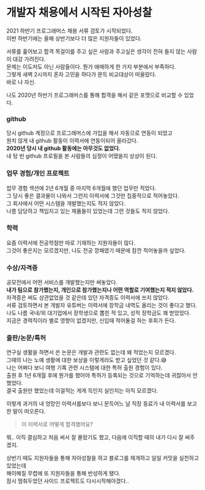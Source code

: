 # 개발자 채용에서 시작된 자아성찰

2021 하반기 프로그래머스 채용 서류 검토가 시작되었다.  
이번 하반기에는 올해 상반기보다 더 많은 지원자들이 있었다.  

서류를 훑어보고 합격 목걸이를 주고 싶은 사람과 주고싶은 생각이 전혀 들지 않는 사람이 대강 가려진다.  
문제는 이도저도 아닌 사람들이다. 뭔가 애매하게 한 가지 부분에서 부족하다.  
그렇게 새벽 2시까지 혼자 고민을 하다가 문득 비교대상이 떠올랐다.  
바로 나 자신.

나도 2020년 하반기 프로그래머스를 통해 합격을 해서 같은 포맷으로 비교할 수 있었다.  

### github
당시 github 계정으로 프로그래머스에 가입을 해서 자동으로 연동이 되었고  
원치 않게 내 github 활동이 이력서에 연동이되어 올라갔다.  
**2020년 당시 내 github 활동에는 아무것도 없었다.**  
내 텅 빈 github 프로필을 본 사람들의 심정이 어땠을지 상상이 된다.

### 업무 경험/개인 프로젝트
업무 경험 섹션에 2년 6개월 중 마지막 6개월에 했던 업무만 적었다.  
그 당시 좋은 결과물이 나와서 그런지 이력서에 그것만 집중적으로 적어놓았다.  
그 회사에서 어떤 시스템을 개발했는지도 적지 않았다.  
나름 담당하고 책임지고 있는 제품들이 있었는데 그런 것들도 적지 않았다. 

### 학력
요즘 이력서에 전공학점만 따로 기재하는 지원자들이 많다.  
그것이 좋은지는 모르겠지만, 나도 전공 깡패였기 때문에 잠깐 적어놓을까 싶었다.  

### 수상/자격증
공모전에서 어떤 서비스를 개발했는지만 써놓았다.  
**내가 팀으로 참가했는지, 개인으로 참가했는지나 어떤 역할로 기여했는지 적지 않았다.**  
자격증은 써도 상관없었을 것 같은데 있던 자격증도 이력서에 쓰지 않았다.  
서류 검토하면서 본 개발자 유튜버는 이력서에 장학금 내역도 올리는 것이 좋다고 했다.  
나도 나름 국내/외 대기업에서 장학생으로 뽑힌 적 있고, 성적 장학금도 꽤 받았었다.  
지금은 경력직이라 별로 영향이 없겠지만, 신입때 적어둘걸 하는 후회가 든다.

### 출판/논문/특허
연구실 생활을 하면서 쓴 논문은 개발과 관련도 없는데 왜 적었는지 모르겠다.  
그때의 나는 노예 생활에 대한 보상을 이렇게라도 받고 싶었던 것 같다.😅  
나는 어쩌다 보니 여행 기록 관련 시스템에 대한 특허 출원 경험이 있다.  
출원 후 1년 6개월 후에 뭔가를 했어야 특허가 등록되는 것으로 기억하는데 귀찮아서 안 했었다.  
결국 출원만 했었는데 이걸적는 게게 득인지 실인지는 아직 모르겠다.  

이렇게 과거의 내 엉망인 이력서를보다 보니 문득어느 날 직장 동료가 내 이력서를 보고 한 말이 떠오른다.  
> 이 이력서로 어떻게 합격했어요?

뭐.. 이직 결심하고 처음 써서 잘 몰랐기도 했고, 다음에 이직할 때의 내가 다시 잘 써주겠지.  

상반기 때도 지원자들을 통해 자아성찰을 하고 블로그를 재개하고 일일 커밋을 실천하고 있었는데  
해이해질 무렵에 또 지원자들을 통해 반성하게 됐다.  
잠시 멈춰두었던 사이드 프로젝트도 다시시작해야겠다..